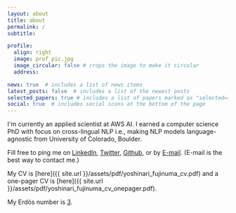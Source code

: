 ```yaml
---
layout: about
title: about
permalink: /
subtitle: 

profile:
  align: right
  image: prof_pic.jpg
  image_circular: false # crops the image to make it circular
  address: 

news: true  # includes a list of news items
latest_posts: false  # includes a list of the newest posts
selected_papers: true # includes a list of papers marked as "selected={true}"
social: true  # includes social icons at the bottom of the page
---
```


I'm currently an applied scientist at AWS AI. 
I earned a computer science PhD with focus on cross-lingual NLP i.e., making NLP models language-agnostic from University of Colorado, Boulder.


Fill free to ping me on [LinkedIn](https://jp.linkedin.com/in/yoshinari-fujinuma-4b612959), [Twitter](https://twitter.com/akkikiki), [Github](https://github.com/akkikiki), or by [E-mail](mailto:fujinumay@gmail.com). 
(E-mail is the best way to contact me.)

My CV is [here]({{ site.url }}/assets/pdf/yoshinari_fujinuma_cv.pdf) and a one-pager CV is [here]({{ site.url }}/assets/pdf/yoshinari_fujinuma_cv_onepager.pdf).

My Erdös number is [3](http://users.umiacs.umd.edu/~jbg/static/faq.html).
